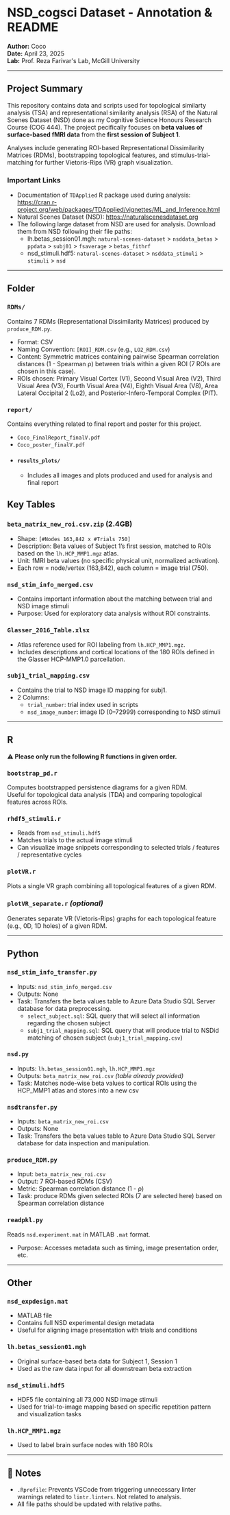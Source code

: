 # NSD_cogsci Dataset - Annotation & README  
**Author:** Coco  
**Date:** April 23, 2025  
**Lab:** Prof. Reza Farivar's Lab, McGill University  

---

## Project Summary  
This repository contains data and scripts used for topological similarty analysis (TSA) and representational similarity analysis (RSA) of the Natural Scenes Dataset (NSD) done as my Cognitive Science Honours Research Course (COG 444). The project pecifically focuses on **beta values of surface-based fMRI data** from the **first session of Subject 1**. 

Analyses include generating ROI-based Representational Dissimilarity Matrices (RDMs), bootstrapping topological features, and stimulus-trial-matching for further Vietoris-Rips (VR) graph visualization.
### Important Links
- Documentation of `TDApplied` R package used during analysis: https://cran.r-project.org/web/packages/TDApplied/vignettes/ML_and_Inference.html
- Natural Scenes Dataset (NSD): https://naturalscenesdataset.org
- The following large dataset from NSD are used for analysis. Download them from NSD following their file paths:
  - lh.betas_session01.mgh: `natural-scenes-dataset` > `nsddata_betas` > `ppdata` > `subj01` > `fsaverage` > `betas_fithrf`
  - nsd_stimuli.hdf5: `natural-scenes-dataset` > `nsddata_stimuli` > `stimuli` > `nsd`


---

## Folder

### `RDMs/`  
Contains 7 RDMs (Representational Dissimilarity Matrices) produced by `produce_RDM.py`.  
- Format: CSV  
- Naming Convention: `[ROI]_RDM.csv` (e.g., `LO2_RDM.csv`)  
- Content: Symmetric matrices containing pairwise Spearman correlation distances (1 - Spearman ρ) between trials within a given ROI (7 ROIs are chosen in this case).
- ROIs chosen: Primary Visual Cortex (V1), Second Visual Area (V2), Third Visual Area (V3), Fourth Visual Area (V4), Eighth Visual Area (V8), Area Lateral Occipital 2 (Lo2), and Posterior-Infero-Temporal Complex (PIT).

### `report/`
Contains everything related to final report and poster for this project.
- `Coco_FinalReport_finalV.pdf`
- `Coco_poster_finalV.pdf`
- #### `results_plots/`
  - Includes all images and plots produced and used for analysis and final report




## Key Tables  

### `beta_matrix_new_roi.csv.zip` (2.4GB)  
- Shape: `[#Nodes 163,842 x #Trials 750]`  
- Description: Beta values of Subject 1’s first session, matched to ROIs based on the `lh.HCP_MMP1.mgz` atlas.  
- Unit: fMRI beta values (no specific physical unit, normalized activation).  
- Each row = node/vertex (163,842), each column = image trial (750).

### `nsd_stim_info_merged.csv`  
- Contains important information about the matching between trial and NSD image stimuli  
- Purpose: Used for exploratory data analysis without ROI constraints.

### `Glasser_2016_Table.xlsx`  
- Atlas reference used for ROI labeling from `lh.HCP_MMP1.mgz`.  
- Includes descriptions and cortical locations of the 180 ROIs defined in the Glasser HCP-MMP1.0 parcellation.

### `subj1_trial_mapping.csv`  
- Contains the trial to NSD image ID mapping for subj1.
- 2 Columns:  
  - `trial_number`: trial index used in scripts  
  - `nsd_image_number`: image ID (0–72999) corresponding to NSD stimuli

---

## R 
**⚠️ Please only run the following R functions in given order.**

### `bootstrap_pd.r`  
Computes bootstrapped persistence diagrams for a given RDM.  
Useful for topological data analysis (TDA) and comparing topological features across ROIs.

### `rhdf5_stimuli.r`  
- Reads from `nsd_stimuli.hdf5`  
- Matches trials to the actual image stimuli  
- Can visualize image snippets corresponding to selected trials / features / representative cycles

### `plotVR.r`  
Plots a single VR graph combining all topological features of a given RDM.

### `plotVR_separate.r`  _(optional)_
Generates separate VR (Vietoris-Rips) graphs for each topological feature (e.g., 0D, 1D holes) of a given RDM.



---

## Python  

### `nsd_stim_info_transfer.py`  
- Inputs: `nsd_stim_info_merged.csv`
- Outputs: None  
- Task: Transfers the beta values table to Azure Data Studio SQL Server database for data preprocessing. 
  - `select_subject.sql`: SQL query that will select all information regarding the chosen subject
  - `subj1_trial_mapping.sql`: SQL query that will produce trial to NSDid matching of chosen subject (`subj1_trial_mapping.csv`)

### `nsd.py`  
- Inputs: `lh.betas_session01.mgh`, `lh.HCP_MMP1.mgz`  
- Outputs: `beta_matrix_new_roi.csv`  _(table already provided)_
- Task: Matches node-wise beta values to cortical ROIs using the HCP_MMP1 atlas and stores into a new csv

### `nsdtransfer.py`  
- Inputs: `beta_matrix_new_roi.csv`
- Outputs: None  
- Task: Transfers the beta values table to Azure Data Studio SQL Server database for data inspection and manipulation.


### `produce_RDM.py`  
- Input: `beta_matrix_new_roi.csv`
- Output: 7 ROI-based RDMs (CSV)  
- Metric: Spearman correlation distance (1 - ρ)
- Task: produce RDMs given selected ROIs (7 are selected here) based on Spearman correlation distance

### `readpkl.py`  
Reads `nsd.experiment.mat` in MATLAB `.mat` format.  
- Purpose: Accesses metadata such as timing, image presentation order, etc.

---

## Other 

### `nsd_expdesign.mat`  
- MATLAB file  
- Contains full NSD experimental design metadata  
- Useful for aligning image presentation with trials and conditions

### `lh.betas_session01.mgh`  
- Original surface-based beta data for Subject 1, Session 1  
- Used as the raw data input for all downstream beta extraction

### `nsd_stimuli.hdf5`  
- HDF5 file containing all 73,000 NSD image stimuli  
- Used for trial-to-image mapping based on specific repetition pattern and visualization tasks

### `lh.HCP_MMP1.mgz`  
- Used to label brain surface nodes with 180 ROIs

---

## 📝 Notes  
- `.Rprofile`: Prevents VSCode from triggering unnecessary linter warnings related to `lintr.linters`. Not related to analysis.  
- All file paths should be updated with relative paths.
